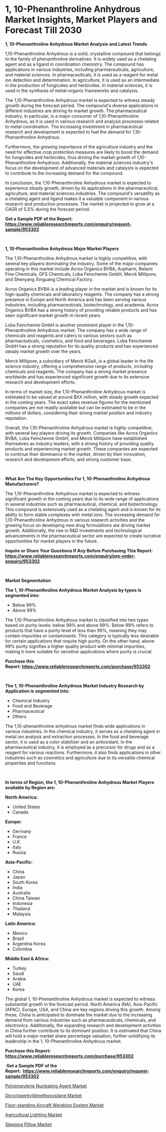 <p><h1>1, 10-Phenanthroline Anhydrous Market Insights, Market Players and Forecast Till 2030</h1></p><p><strong>1, 10-Phenanthroline Anhydrous Market Analysis and Latest Trends</strong></p>
<p><p>1,10-Phenanthroline Anhydrous is a solid, crystalline compound that belongs to the family of phenanthroline derivatives. It is widely used as a chelating agent and as a ligand in coordination chemistry. The compound has applications in various industries, including pharmaceuticals, agriculture, and material sciences. In pharmaceuticals, it is used as a reagent for metal ion detection and determination. In agriculture, it is used as an intermediate in the production of fungicides and herbicides. In material sciences, it is used in the synthesis of metal-organic frameworks and catalysis.</p><p>The 1,10-Phenanthroline Anhydrous market is expected to witness steady growth during the forecast period. The compound's diverse applications in different industries are driving its market growth. The pharmaceutical industry, in particular, is a major consumer of 1,10-Phenanthroline Anhydrous, as it is used in various research and analysis processes related to metal coordination. The increasing investment in pharmaceutical research and development is expected to fuel the demand for 1,10-Phenanthroline Anhydrous.</p><p>Furthermore, the growing importance of the agriculture industry and the need for effective crop protection measures are likely to boost the demand for fungicides and herbicides, thus driving the market growth of 1,10-Phenanthroline Anhydrous. Additionally, the material sciences industry's focus on the development of advanced materials and catalysts is expected to contribute to the increasing demand for the compound.</p><p>In conclusion, the 1,10-Phenanthroline Anhydrous market is expected to experience steady growth, driven by its applications in the pharmaceutical, agriculture, and material sciences industries. The compound's versatility as a chelating agent and ligand makes it a valuable component in various research and production processes. The market is projected to grow at a CAGR of 5.5% during the forecast period.</p></p>
<p><strong>Get a Sample PDF of the Report:&nbsp; <a href="https://www.reliableresearchreports.com/enquiry/request-sample/953302">https://www.reliableresearchreports.com/enquiry/request-sample/953302</a></strong></p>
<p>&nbsp;</p>
<p><strong>1, 10-Phenanthroline Anhydrous Major Market Players</strong></p>
<p><p>The 1,10-Phenanthroline Anhydrous market is highly competitive, with several key players dominating the industry. Some of the major companies operating in this market include Acros Organics BVBA, Aopharm, Belami Fine Chemicals, GFS Chemicals, Loba Feinchemie GmbH, Merck Millipore, and Shenyang Xinguang Chemical Factory.</p><p>Acros Organics BVBA is a leading player in the market and is known for its high-quality chemicals and laboratory reagents. The company has a strong presence in Europe and North America and has been serving various industries, including pharmaceuticals, biotechnology, and academia. Acros Organics BVBA has a strong history of providing reliable products and has seen significant market growth in recent years.</p><p>Loba Feinchemie GmbH is another prominent player in the 1,10-Phenanthroline Anhydrous market. The company has a wide range of chemicals and reagents and caters to various sectors such as pharmaceuticals, cosmetics, and food and beverages. Loba Feinchemie GmbH has a strong reputation for its quality products and has experienced steady market growth over the years.</p><p>Merck Millipore, a subsidiary of Merck KGaA, is a global leader in the life science industry, offering a comprehensive range of products, including chemicals and reagents. The company has a strong market presence worldwide and has experienced significant growth due to its extensive research and development efforts.</p><p>In terms of market size, the 1,10-Phenanthroline Anhydrous market is estimated to be valued at around $XX million, with steady growth expected in the coming years. The exact sales revenue figures for the mentioned companies are not readily available but can be estimated to be in the millions of dollars, considering their strong market position and industry reputation.</p><p>Overall, the 1,10-Phenanthroline Anhydrous market is highly competitive, with several key players driving its growth. Companies like Acros Organics BVBA, Loba Feinchemie GmbH, and Merck Millipore have established themselves as industry leaders, with a strong history of providing quality products and experiencing market growth. These companies are expected to continue their dominance in the market, driven by their innovation, research and development efforts, and strong customer base.</p></p>
<p>&nbsp;</p>
<p><strong>What Are The Key Opportunities For 1, 10-Phenanthroline Anhydrous Manufacturers?</strong></p>
<p><p>The 1,10-Phenanthroline Anhydrous market is expected to witness significant growth in the coming years due to its wide range of applications in several industries such as pharmaceutical, chemical, and biotechnology. This compound is extensively used as a chelating agent and is known for its ability to form stable complexes with metal ions. The increasing demand for 1,10-Phenanthroline Anhydrous in various research activities and the growing focus on developing new drug formulations are driving market growth. Additionally, the rise in R&D investments and technological advancements in the pharmaceutical sector are expected to create lucrative opportunities for market players in the future.</p></p>
<p><strong>Inquire or Share Your Questions If Any Before Purchasing This Report: <a href="https://www.reliableresearchreports.com/enquiry/pre-order-enquiry/953302">https://www.reliableresearchreports.com/enquiry/pre-order-enquiry/953302</a></strong></p>
<p>&nbsp;</p>
<p><strong>Market Segmentation</strong></p>
<p><strong>The 1, 10-Phenanthroline Anhydrous Market Analysis by types is segmented into:</strong></p>
<p><ul><li>Below 99%</li><li>Above 99%</li></ul></p>
<p><p>The 1,10-Phenanthroline Anhydrous market is classified into two types based on purity levels: below 99% and above 99%. Below 99% refers to products that have a purity level of less than 99%, meaning they may contain impurities or contaminants. This category is typically less desirable for certain applications that require high purity. On the other hand, above 99% purity signifies a higher quality product with minimal impurities, making it more suitable for sensitive applications where purity is crucial.</p></p>
<p><strong>Purchase this Report:&nbsp;<a href="https://www.reliableresearchreports.com/purchase/953302">https://www.reliableresearchreports.com/purchase/953302</a></strong></p>
<p>&nbsp;</p>
<p><strong>The 1, 10-Phenanthroline Anhydrous Market Industry Research by Application is segmented into:</strong></p>
<p><ul><li>Chemical Industry</li><li>Food and Beverage</li><li>Pharmaceutical</li><li>Others</li></ul></p>
<p><p>The 1,10-phenanthroline anhydrous market finds wide applications in various industries. In the chemical industry, it serves as a chelating agent in metal ion analysis and extraction processes. In the food and beverage sector, it is used as a color stabilizer and an antioxidant. In the pharmaceutical industry, it is employed as a precursor for drugs and as a reagent for various reactions. Furthermore, it also finds applications in other industries such as cosmetics and agriculture due to its versatile chemical properties and functions.</p></p>
<p>&nbsp;</p>
<p><strong>In terms of Region, the 1, 10-Phenanthroline Anhydrous Market Players available by Region are:</strong></p>
<p>
    <p> <strong> North America: </strong>
        <ul>
            <li>United States</li>
            <li>Canada</li>
        </ul>
        </p> 
    <p> <strong> Europe: </strong>
        <ul>
            <li>Germany</li>
            <li>France</li>
            <li>U.K.</li>
            <li>Italy</li>
            <li>Russia</li>
        </ul>
        </p> 
    <p> <strong> Asia-Pacific: </strong>
        <ul>
            <li>China</li>
            <li>Japan</li>
            <li>South Korea</li>
            <li>India</li>
            <li>Australia</li>
            <li>China Taiwan</li>
            <li>Indonesia</li>
            <li>Thailand</li>
            <li>Malaysia</li>
        </ul>
        </p> 
    <p> <strong> Latin America: </strong>
        <ul>
            <li>Mexico</li>
            <li>Brazil</li>
            <li>Argentina Korea</li>
            <li>Colombia</li>
        </ul>
        </p> 
    <p> <strong> Middle East & Africa: </strong>
        <ul>
            <li>Turkey</li>
            <li>Saudi</li>
            <li>Arabia</li>
            <li>UAE</li>
            <li>Korea</li>
        </ul>
    </p>
    </p>
<p><p>The global 1, 10-Phenanthroline Anhydrous market is expected to witness substantial growth in the forecast period. North America (NA), Asia-Pacific (APAC), Europe, USA, and China are key regions driving this growth. Among these, China is anticipated to dominate the market due to the increasing demand from various industries such as pharmaceuticals, chemicals, and electronics. Additionally, the expanding research and development activities in China further contribute to its dominant position. It is estimated that China will hold a major market share percentage valuation, further solidifying its leadership in the 1, 10-Phenanthroline Anhydrous market.</p></p>
<p><strong>Purchase this Report: <a href="https://www.reliableresearchreports.com/purchase/953302">https://www.reliableresearchreports.com/purchase/953302</a></strong></p>
<p>&nbsp;<strong>Get a Sample PDF of the Report:&nbsp;&nbsp;<a href="https://www.reliableresearchreports.com/enquiry/request-sample/953302">https://www.reliableresearchreports.com/enquiry/request-sample/953302</a></strong></p>
<p><strong></strong></p>
<p><p><a href="https://medium.com/@nicosmitham/polypropylene-nucleating-agent-market-size-growth-forecast-2023-2030-2d2e32a4861b">Polypropylene Nucleating Agent Market</a></p><p><a href="https://medium.com/@jasperkuhic2023/dicyclopentyldimethoxysilane-market-size-growth-forecast-2023-2030-356c363f6435">Dicyclopentyldimethoxysilane Market</a></p><p><a href="https://jackedasspace.quora.com/Floor-standing-Aircraft-Weighing-System-Market-Insights-Market-Players-and-Forecast-Till-2030">Floor-standing Aircraft Weighing System Market</a></p><p><a href="https://www.linkedin.com/pulse/agricultural-lighting-market-insights-players-forecast-6z1ue/">Agricultural Lighting Market</a></p><p><a href="https://www.reportprime.com/sleeping-pillow-r848">Sleeping Pillow Market</a></p></p>